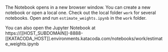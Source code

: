 
The Notebook opens in a new browser window. You can create a new notebook or open a local one. Check out the local folder `work` for several notebooks. Open and run `estimate_weights.ipynb` in the `work` folder.

You can also open the Jupyter Notebook at https://[[HOST_SUBDOMAIN]]-8888-[[KATACODA_HOST]].environments.katacoda.com/notebooks/work/estimate_weights.ipynb